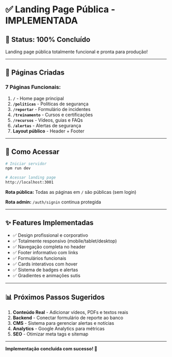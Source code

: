 # ✅ Landing Page Pública - IMPLEMENTADA

## 🎯 Status: 100% Concluído

Landing page pública totalmente funcional e pronta para produção!

---

## 📁 Páginas Criadas

### **7 Páginas Funcionais:**

1. **`/`** - Home page principal
2. **`/politicas`** - Políticas de segurança
3. **`/reportar`** - Formulário de incidentes
4. **`/treinamento`** - Cursos e certificações
5. **`/recursos`** - Vídeos, guias e FAQs
6. **`/alertas`** - Alertas de segurança
7. **Layout público** - Header + Footer

---

## 🚀 Como Acessar

```bash
# Iniciar servidor
npm run dev

# Acessar landing page
http://localhost:3001
```

**Rota pública:** Todas as páginas em `/` são públicas (sem login)

**Rota admin:** `/auth/signin` continua protegida

---

## ✨ Features Implementadas

- ✅ Design profissional e corporativo
- ✅ Totalmente responsivo (mobile/tablet/desktop)
- ✅ Navegação completa no header
- ✅ Footer informativo com links
- ✅ Formulários funcionais
- ✅ Cards interativos com hover
- ✅ Sistema de badges e alertas
- ✅ Gradientes e animações sutis

---

## 📊 Próximos Passos Sugeridos

1. **Conteúdo Real** - Adicionar vídeos, PDFs e textos reais
2. **Backend** - Conectar formulário de reporte ao banco
3. **CMS** - Sistema para gerenciar alertas e notícias
4. **Analytics** - Google Analytics para métricas
5. **SEO** - Otimizar meta tags e sitemap

---

**Implementação concluída com sucesso! 🎉**
